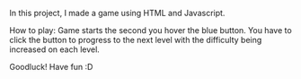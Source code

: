 In this project, I made a game using HTML and Javascript. 

How to play:
Game starts the second you hover the blue button.
You have to click the button to progress to the next level with the difficulty being increased on each level.

Goodluck! Have fun :D
